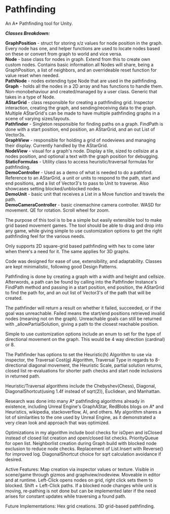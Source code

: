 # Pathfinding

An A* Pathfinding tool for Unity.

**_Classes Breakdown:_**<br />

**GraphPosition** - struct for storing x/z values for node position in the graph. Every node has one, and helper functions are used to locate nodes based on these or convert from graph to world and vice versa.<br />
**Node** - base class for nodes in graph. Extend from this to create own custom nodes. Contains basic information all Nodes will share, being a GraphPosition, a list of neighbors, and an overrideable reset function for value reset when needed. <br />
**PathNode** - nodes extending type Node that are used in the pathfinding.<br />
**Graph** - holds all the nodes in a 2D array and has functions to handle them. Non-monobehaviour and created/managed by a user class. Generic that takes in a type of Node. <br />
**AStarGrid** - class responsible for creating a pathfinding grid. Inspector interaction, creating the graph, and sending/receiving data to the graph. Multiple AStarGrid's can be made to have multiple pathfinding graphs in a scene of varying sizes/layouts.<br />
**Pathfinder** - Singleton responsible for finding paths on a graph. FindPath is done with a start position, end position, an AStarGrid, and an out List of Vector3s.<br />
**GraphView** - responsible for holding a grid of nodeviews and managing their display. Currently handled by the AStarGrid.<br />
**NodeView** - visual for a graph's node. Display a tile, sized to cellsize at a nodes position, and optional a text with the graph position for debugging.<br />
**StaticFormulas** - Utility class to access heuristic/traversal formulas for pathfinding.<br />
**DemoController** - Used as a demo of what is needed to do a pathfind. Reference to an AStarGrid, a unit or units to respond to the path, start and end positions, and a list of Vector3's to pass to Unit to traverse. Also showcases setting blocked/unblocked nodes.<br />
**DemoUnit** - basic unit that receives a List<Vector3> in a Move function and travels the path.<br /> 
**DemoCameraController** - basic cinemachine camera controller. WASD for movement. QE for rotation. Scroll wheel for zoom.<br />

The purpose of this tool is to be a simple but easily extensible tool to make grid based movement games. The tool should be able to drag and drop into any game, while giving simple to use customization options to get the right pathfinding feel for the various needs.

Only supports 2D square-grid based pathfinding with hex to come later when there's a need for it. The same applies for 3D graphs.

Code was designed for ease of use, extensibility, and adaptability. Classes are kept minimalistic, following good Design Patterns.

Pathfinding is done by creating a graph with a width and height and cellsize. Afterwords, a path can be found by calling into the Pathfinder Instance's FindPath method and passing in a start position, end position, the AStarGrid to find the path for, and an out list of Vector3's of the path that will be created.

The pathfinder will return a result on whether it failed, succeeded, or if the goal was unreachable. Failed means the start/end positions retrieved invalid nodes (meaning not on the graph). Unreachable goals can still be returned with _allowPartialSolution, giving a path to the closest reachable position.

Simple to use customization options include an enum to set for the type of directional movement on the graph. This would be 4 way direction (cardinal) or 8.

The Pathfinder has options to set the Heuristic(h) Algorithm to use via inspector, the Traversal Cost(g) Algorithm, Traversal Type in regards to 8-directional diagonal movement, the Heuristic Scale, partial solution returns, closed list re-evaluations for shorter path checks and start node inclusions in returned path.

Heuristic/Traversal algorithms include the Chebyshev(Chess), Diagonal, DiagonalShortcut(using 1.4f instead of sqrt(2)), Euclidean, and Manhattan.

Research was done into many A* pathfinding algorithms already in existence, including Unreal Engine's GraphAStar, RedBlobs blogs on A* and Heuristics, wikipedia, stackoverflow, AI, and others.
My algorithm shares a lot of similarities to the one used by Unreal Engine, as it demonstrated a very clean look and approach that was optimized.

Optimizations in my algorithm include bool checks for isOpen and isClosed instead of closed list creation and open/closed list checks. PriorityQueue for open list. Neighborlist creation during Graph build with blocked node exclusion to reduce node checks. Replacement of List.Insert with Reverse() for improved log. DiagonalShortcut choice for sqrt calculation avoidance if desired. 

Active Features: Map creation via inspector values or texture. Visible in scene/game through gizmos and graphview/nodeview. Moveable in editor and at runtime. Left-Click opens nodes on grid, right click sets them to blocked. Shift + Left-Click paths. If a blocked node changes while unit is moving, re-pathing is not done but can be implemented later if the need arises for constant updates while traversing a found path.

Future Implementations: Hex grid creations. 3D grid-based pathfinding.
